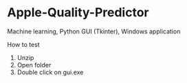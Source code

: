 # Apple-Quality-Predictor
Machine learning, Python GUI (Tkinter), Windows application


How to test

01. Unzip
02. Open folder
03. Double click on gui.exe
